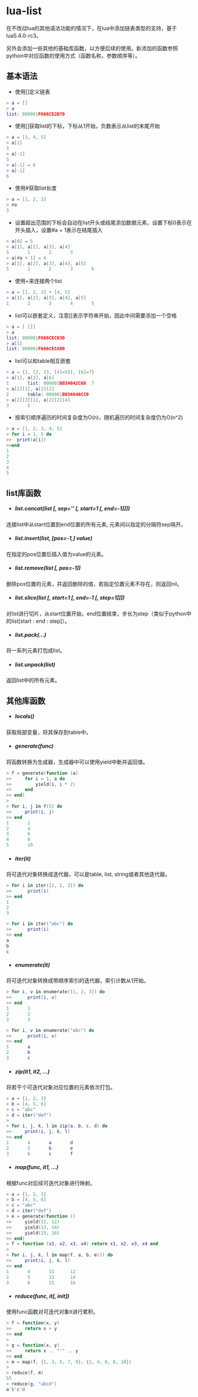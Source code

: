 # lua-list
在不改动lua的其他语法功能的情况下，在lua中添加链表类型的支持，基于lua5.4.0-rc3。

另外会添加一些其他的基础库函数，以方便后续的使用。新添加的函数参照python中对应函数的使用方式（函数名称，参数顺序等）。

## 基本语法
- 使用[]定义链表

```lua
> a = []
> a
list: 000001F666CE2B70
```

- 使用[]获取list的下标，下标从1开始，负数表示从list的末尾开始

```lua
> a = [3, 4, 5]
> a[1]
3
> a[-1]
5
> a[-1] = 6
> a[-1]
6
```

- 使用#获取list长度

```lua
> a = [1, 2, 3]
> #a
3
```

- 设置超出范围的下标会自动在list开头或结尾添加数据元素，设置下标0表示在开头插入，设置#a + 1表示在结尾插入

```lua
> a[0] = 5
> a[1], a[2], a[3], a[4]
5       1       2       3
> a[#a + 1] = 6
> a[1], a[2], a[3], a[4], a[5]
5       1       2       3       6
```

- 使用+来连接两个list

```lua
> a = [1, 2, 3] + [4, 5]
> a[1], a[2], a[3], a[4], a[5]
1       2       3       4       5
```

- list可以嵌套定义，注意[[表示字符串开始，因此中间需要添加一个空格

```lua
> a = [ []]
> a
list: 000001F666CEC030
> a[1]
list: 000001F666CECA80
```

- list可以和table相互嵌套

```lua
> a = {1, [2, {3, [4]=5}], [6]=7}
> a[1], a[2], a[6]
1       list: 000001B034042C60  7
> a[2][1], a[2][2]
2       table: 000001B034046CC0
> a[2][2][1], a[2][2][4]
3       5
```

- 按索引顺序遍历的时间复杂度为O(n)，随机遍历的时间复杂度仍为O(n^2)

```lua
> a = [1, 2, 3, 4, 5]
> for i = 1, 5 do
>>	print(a[i])
>>end
1
2
3
4
5
```

## list库函数

- ##### list.concat(list [, sep='' [, start=1 [, end=-1]]])

连接list中从start位置到end位置的所有元素, 元素间以指定的分隔符sep隔开。

- ##### list.insert(list, [pos=-1,] value)
在指定的pos位置后插入值为value的元素。

- ##### list.remove(list [, pos=-1])
删除pos位置的元素，并返回删除的值，若指定位置元素不存在，则返回nil。

- ##### list.slice(list [, start=1 [, end=-1 [, step=1]]])
对list进行切片，从start位置开始，end位置结束，步长为step（类似于python中的list[start : end : step]）。

- ##### list.pack(...)
将一系列元素打包成list。

- ##### list.unpack(list)
返回list中的所有元素。

## 其他库函数
- ##### locals()
获取局部变量，将其保存到table中。

- ##### generate(func)
将函数转换为生成器，生成器中可以使用yield中断并返回值。

```lua
> f = generate(function (a)
>>     for i = 1, a do
>>         yield(i, i * 2)
>>     end
>> end)
>
> for i, j in f(5) do
>>     print(i, j)
>> end
1       2
2       4
3       6
4       8
5       10
```

- ##### iter(it)
将可迭代对象转换成迭代器，可以是table, list, string或者其他迭代器。

```lua
> for i in iter([1, 2, 3]) do
>>      print(i)
>> end
1
2
3
```

```lua
> for i in iter("abc") do
>>      print(i)
>> end
a
b
c
```

- ##### enumerate(it)
将可迭代对象转换成带顺序索引的迭代器，索引计数从1开始。

```lua
> for i, v in enumerate([1, 2, 3]) do
>>      print(i, v)
>> end
1       1
2       2
3       3
```

```lua
> for i, v in enumerate("abc") do
>>      print(i, v)
>> end
1       a
2       b
3       c
```

- ##### zip(it1, it2, ...)
将若干个可迭代对象对应位置的元素依次打包。

```lua
> a = {1, 2, 3}
> b = [4, 5, 6]
> c = "abc"
> d = iter("def")
>
> for i, j, k, l in zip(a, b, c, d) do
>>     print(i, j, k, l)
>> end
1       4       a       d
2       5       b       e
3       6       c       f
```

- ##### map(func, it1, ...)
根据func对后续可迭代对象进行映射。

```lua
> a = {1, 2, 3}
> b = [4, 5, 6]
> c = "abc"
> d = iter("def")
> e = generate(function ()
>>     yield(11, 12)
>>     yield(13, 14)
>>     yield(15, 16)
>> end)
> f = function (x1, x2, x3, x4) return x1, x2, x3, x4 end
>
> for i, j, k, l in map(f, a, b, e()) do
>>     print(i, j, k, l)
>> end
1       4       11      12
2       5       13      14
3       6       15      16
```

- ##### reduce(func, it[, init])
使用func函数对可迭代对象it进行累积。


```lua
> f = function(x, y)
>>     return x + y
>> end
>
> g = function(x, y)
>>     return x .. "'" .. y
>> end
> m = map(f, {1, 3, 5, 7, 9}, {2, 4, 6, 8, 10})
>
> reduce(f, m)
55
> reduce(g, "abcd")
a'b'c'd
```